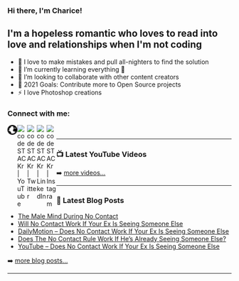 ### Hi there, I'm Charice! 
## I'm a hopeless romantic who loves to read into love and relationships when I'm not coding

- 🔭 I love to make mistakes and pull all-nighters to find the solution
- 🌱 I’m currently learning everything 🤣
- 👯 I’m looking to collaborate with other content creators
- 🥅 2021 Goals: Contribute more to Open Source projects
- ⚡ I love Photoshop creations


### Connect with me:

[<img align="left" alt="codeSTACKr.com" width="22px" src="https://raw.githubusercontent.com/iconic/open-iconic/master/svg/globe.svg" />][website]
[<img align="left" alt="codeSTACKr | YouTube" width="22px" src="https://cdn.jsdelivr.net/npm/simple-icons@v3/icons/youtube.svg" />][youtube]
[<img align="left" alt="codeSTACKr | Twitter" width="22px" src="https://cdn.jsdelivr.net/npm/simple-icons@v3/icons/twitter.svg" />][twitter]
[<img align="left" alt="codeSTACKr | LinkedIn" width="22px" src="https://cdn.jsdelivr.net/npm/simple-icons@v3/icons/linkedin.svg" />][linkedin]
[<img align="left" alt="codeSTACKr | Instagram" width="22px" src="https://cdn.jsdelivr.net/npm/simple-icons@v3/icons/instagram.svg" />][instagram]

<br />

---

### 📺 Latest YouTube Videos

<!-- YOUTUBE:START -->
<!-- YOUTUBE:END -->

➡️ [more videos...](https://www.youtube.com/channel/UCngbUNrf9pk7lJcawuDsJPw)

---

### 📕 Latest Blog Posts

<!-- BLOG-POST-LIST:START -->
- [The Male Mind During No Contact](https://www.youtube.com/watch?v=ztzN_XndxNg)
- [Will No Contact Work If Your Ex Is Seeing Someone Else](https://exbackluv.wordpress.com/2021/06/12/will-no-contact-work-if-your-ex-is-seeing-someone-else/)
- [DailyMotion – Does No Contact Work If Your Ex Is Seeing Someone Else](https://exbackluv.wordpress.com/2021/06/09/dailymotion-does-no-contact-work-if-your-ex-is-seeing-someone-else/)
- [Does The No Contact Rule Work If He’s Already Seeing Someone Else?](https://exbackluv.wordpress.com/2021/06/09/does-the-no-contact-rule-work-if-hes-already-seeing-someone-else/)
- [YouTube – Does No Contact Work If Your Ex Is Seeing Someone Else](https://exbackluv.wordpress.com/2021/06/09/youtube-does-no-contact-work-if-your-ex-is-seeing-someone-else/)
<!-- BLOG-POST-LIST:END -->

➡️ [more blog posts...](about.me/exbackluv)

---


[website]: https://exbackluv.wordpress.com/
[twitter]: https://twitter.com/ExBackExpertise
[youtube]: https://www.youtube.com/channel/UCngbUNrf9pk7lJcawuDsJPw
[instagram]: https://instagram.com/exbackexpertise
[linkedin]: https://linkedin.com/in/exbackexpertise
